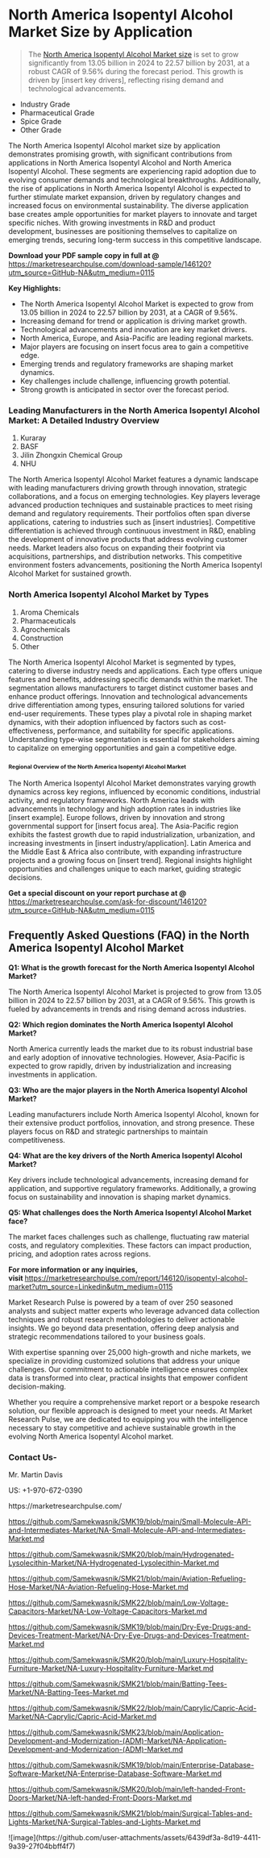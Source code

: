 <h1>North America Isopentyl Alcohol Market&nbsp;Size by Application</h1><blockquote><p>The <a href="https://marketresearchpulse.com/download-sample/146120?utm_source=GitHub-NA&amp;utm_medium=0115">North America Isopentyl Alcohol Market size</a> is set to grow significantly from 13.05 billion in 2024 to 22.57 billion by 2031, at a robust CAGR of 9.56% during the forecast period. This growth is driven by [insert key drivers], reflecting rising demand and technological advancements.</p></blockquote><ul><li>Industry Grade<li> Pharmaceutical Grade<li> Spice Grade<li> Other Grade</li></ul><p>The North America Isopentyl Alcohol market size by application demonstrates promising growth, with significant contributions from applications in North America Isopentyl Alcohol and North America Isopentyl Alcohol. These segments are experiencing rapid adoption due to evolving consumer demands and technological breakthroughs. Additionally, the rise of applications in North America Isopentyl Alcohol is expected to further stimulate market expansion, driven by regulatory changes and increased focus on environmental sustainability. The diverse application base creates ample opportunities for market players to innovate and target specific niches. With growing investments in R&D and product development, businesses are positioning themselves to capitalize on emerging trends, securing long-term success in this competitive landscape.</p><p><strong>Download your PDF sample copy in full at @ </strong><a href="https://marketresearchpulse.com/download-sample/146120?utm_source=GitHub-NA&amp;utm_medium=0115">https://marketresearchpulse.com/download-sample/146120?utm_source=GitHub-NA&amp;utm_medium=0115</a></p><p><strong>Key Highlights: </strong></p><ul><li>The North America Isopentyl Alcohol Market is expected to grow from 13.05 billion in 2024 to 22.57 billion by 2031, at a CAGR of 9.56%.</li><li>Increasing demand for trend or application is driving market growth.</li><li>Technological advancements and innovation are key market drivers.</li><li>North America, Europe, and Asia-Pacific are leading regional markets.</li><li>Major players are focusing on insert focus area to gain a competitive edge.</li><li>Emerging trends and regulatory frameworks are shaping market dynamics.</li><li>Key challenges include challenge, influencing growth potential.</li><li>Strong growth is anticipated in sector over the forecast period.</li></ul><h3>Leading Manufacturers in the North America Isopentyl Alcohol Market: A Detailed Industry Overview</h3><ol><li>Kuraray</li><li>BASF</li><li>Jilin Zhongxin Chemical Group</li><li>NHU</li></ol><div class="flex max-w-full flex-col flex-grow"><div class="min-h-8 text-message flex w-full flex-col items-end gap-2 whitespace-normal break-words [.text-message+&amp;]:mt-5" dir="auto" data-message-author-role="assistant" data-message-id="fd8432e4-4910-450d-b182-61b7bfb0a01f" data-message-model-slug="gpt-4o"><div class="flex w-full flex-col gap-1 empty:hidden first:pt-[3px]"><div class="markdown prose w-full break-words dark:prose-invert light"><p>The North America Isopentyl Alcohol Market features a dynamic landscape with leading manufacturers driving growth through innovation, strategic collaborations, and a focus on emerging technologies. Key players leverage advanced production techniques and sustainable practices to meet rising demand and regulatory requirements. Their portfolios often span diverse applications, catering to industries such as [insert industries]. Competitive differentiation is achieved through continuous investment in R&amp;D, enabling the development of innovative products that address evolving customer needs. Market leaders also focus on expanding their footprint via acquisitions, partnerships, and distribution networks. This competitive environment fosters advancements, positioning the North America Isopentyl Alcohol Market for sustained growth.</p></div></div></div></div><h3>North America Isopentyl Alcohol Market by Types</h3><ol><li>Aroma Chemicals<li> Pharmaceuticals<li> Agrochemicals<li> Construction<li> Other</li></ol><div class="flex max-w-full flex-col flex-grow"><div class="min-h-8 text-message flex w-full flex-col items-end gap-2 whitespace-normal break-words [.text-message+&amp;]:mt-5" dir="auto" data-message-author-role="assistant" data-message-id="084470be-0bb7-4664-bddf-5156b4f41249" data-message-model-slug="gpt-4o-mini"><div class="flex w-full flex-col gap-1 empty:hidden first:pt-[3px]"><div class="markdown prose w-full break-words dark:prose-invert light"><p>The North America Isopentyl Alcohol Market is segmented by types, catering to diverse industry needs and applications. Each type offers unique features and benefits, addressing specific demands within the market. The segmentation allows manufacturers to target distinct customer bases and enhance product offerings. Innovation and technological advancements drive differentiation among types, ensuring tailored solutions for varied end-user requirements. These types play a pivotal role in shaping market dynamics, with their adoption influenced by factors such as cost-effectiveness, performance, and suitability for specific applications. Understanding type-wise segmentation is essential for stakeholders aiming to capitalize on emerging opportunities and gain a competitive edge.</p></div></div></div></div><h3><span style="font-size: 11px;">Regional Overview of the North America Isopentyl Alcohol Market</span></h3><div class="flex max-w-full flex-col flex-grow"><div class="min-h-8 text-message flex w-full flex-col items-end gap-2 whitespace-normal break-words [.text-message+&amp;]:mt-5" dir="auto" data-message-author-role="assistant" data-message-id="e9038762-ce64-4e30-91c9-9bd413514231" data-message-model-slug="gpt-4o-mini"><div class="flex w-full flex-col gap-1 empty:hidden first:pt-[3px]"><div class="markdown prose w-full break-words dark:prose-invert light"><p>The North America Isopentyl Alcohol Market demonstrates varying growth dynamics across key regions, influenced by economic conditions, industrial activity, and regulatory frameworks. North America leads with advancements in technology and high adoption rates in industries like [insert example]. Europe follows, driven by innovation and strong governmental support for [insert focus area]. The Asia-Pacific region exhibits the fastest growth due to rapid industrialization, urbanization, and increasing investments in [insert industry/application]. Latin America and the Middle East &amp; Africa also contribute, with expanding infrastructure projects and a growing focus on [insert trend]. Regional insights highlight opportunities and challenges unique to each market, guiding strategic decisions.</p></div></div></div></div><p><strong>Get a special discount on your report purchase at @ </strong><a href="https://marketresearchpulse.com/ask-for-discount/146120?utm_source=GitHub-NA&amp;utm_medium=0115">https://marketresearchpulse.com/ask-for-discount/146120?utm_source=GitHub-NA&amp;utm_medium=0115</a></p><h2>Frequently Asked Questions (FAQ) in the North America Isopentyl Alcohol Market</h2><p><strong>Q1: What is the growth forecast for the North America Isopentyl Alcohol Market?</strong></p><p>The North America Isopentyl Alcohol Market is projected to grow from 13.05 billion in 2024 to 22.57 billion by 2031, at a CAGR of 9.56%. This growth is fueled by advancements in trends and rising demand across industries.</p><p><strong>Q2: Which region dominates the North America Isopentyl Alcohol Market?</strong></p><p>North America currently leads the market due to its robust industrial base and early adoption of innovative technologies. However, Asia-Pacific is expected to grow rapidly, driven by industrialization and increasing investments in application.</p><p><strong>Q3: Who are the major players in the North America Isopentyl Alcohol Market?</strong></p><p>Leading manufacturers include North America Isopentyl Alcohol, known for their extensive product portfolios, innovation, and strong presence. These players focus on R&amp;D and strategic partnerships to maintain competitiveness.</p><p><strong>Q4: What are the key drivers of the North America Isopentyl Alcohol Market?</strong></p><p>Key drivers include technological advancements, increasing demand for application, and supportive regulatory frameworks. Additionally, a growing focus on sustainability and innovation is shaping market dynamics.</p><p><strong>Q5: What challenges does the North America Isopentyl Alcohol Market face?</strong></p><p>The market faces challenges such as challenge, fluctuating raw material costs, and regulatory complexities. These factors can impact production, pricing, and adoption rates across regions.</p><p><strong>For more information or any inquiries, visit&nbsp;</strong><a href="https://marketresearchpulse.com/report/146120/isopentyl-alcohol-market?utm_source=Linkedin&utm_medium=0115">https://marketresearchpulse.com/report/146120/isopentyl-alcohol-market?utm_source=Linkedin&utm_medium=0115</a></p><p>Market Research Pulse is powered by a team of over 250 seasoned analysts and subject matter experts who leverage advanced data collection techniques and robust research methodologies to deliver actionable insights. We go beyond data presentation, offering deep analysis and strategic recommendations tailored to your business goals.</p><p>With expertise spanning over 25,000 high-growth and niche markets, we specialize in providing customized solutions that address your unique challenges. Our commitment to actionable intelligence ensures complex data is transformed into clear, practical insights that empower confident decision-making.</p><p>Whether you require a comprehensive market report or a bespoke research solution, our flexible approach is designed to meet your needs. At Market Research Pulse, we are dedicated to equipping you with the intelligence necessary to stay competitive and achieve sustainable growth in the evolving North America Isopentyl Alcohol market.</p><h3><strong>Contact Us-</strong></h3><p>Mr. Martin Davis</p><p>US: +1-970-672-0390</p><p>https://marketresearchpulse.com/</p><p><a href="https://github.com/Samekwasnik/SMK19/blob/main/Small-Molecule-API-and-Intermediates-Market/NA-Small-Molecule-API-and-Intermediates-Market.md">https://github.com/Samekwasnik/SMK19/blob/main/Small-Molecule-API-and-Intermediates-Market/NA-Small-Molecule-API-and-Intermediates-Market.md</a></p><p><a href="https://github.com/Samekwasnik/SMK20/blob/main/Hydrogenated-Lysolecithin-Market/NA-Hydrogenated-Lysolecithin-Market.md">https://github.com/Samekwasnik/SMK20/blob/main/Hydrogenated-Lysolecithin-Market/NA-Hydrogenated-Lysolecithin-Market.md</a></p><p><a href="https://github.com/Samekwasnik/SMK21/blob/main/Aviation-Refueling-Hose-Market/NA-Aviation-Refueling-Hose-Market.md">https://github.com/Samekwasnik/SMK21/blob/main/Aviation-Refueling-Hose-Market/NA-Aviation-Refueling-Hose-Market.md</a></p><p><a href="https://github.com/Samekwasnik/SMK22/blob/main/Low-Voltage-Capacitors-Market/NA-Low-Voltage-Capacitors-Market.md">https://github.com/Samekwasnik/SMK22/blob/main/Low-Voltage-Capacitors-Market/NA-Low-Voltage-Capacitors-Market.md</a></p><p><a href="https://github.com/Samekwasnik/SMK19/blob/main/Dry-Eye-Drugs-and-Devices-Treatment-Market/NA-Dry-Eye-Drugs-and-Devices-Treatment-Market.md">https://github.com/Samekwasnik/SMK19/blob/main/Dry-Eye-Drugs-and-Devices-Treatment-Market/NA-Dry-Eye-Drugs-and-Devices-Treatment-Market.md</a></p><p><a href="https://github.com/Samekwasnik/SMK20/blob/main/Luxury-Hospitality-Furniture-Market/NA-Luxury-Hospitality-Furniture-Market.md">https://github.com/Samekwasnik/SMK20/blob/main/Luxury-Hospitality-Furniture-Market/NA-Luxury-Hospitality-Furniture-Market.md</a></p><p><a href="https://github.com/Samekwasnik/SMK21/blob/main/Batting-Tees-Market/NA-Batting-Tees-Market.md">https://github.com/Samekwasnik/SMK21/blob/main/Batting-Tees-Market/NA-Batting-Tees-Market.md</a></p><p><a href="https://github.com/Samekwasnik/SMK22/blob/main/Caprylic/Capric-Acid-Market/NA-Caprylic/Capric-Acid-Market.md">https://github.com/Samekwasnik/SMK22/blob/main/Caprylic/Capric-Acid-Market/NA-Caprylic/Capric-Acid-Market.md</a></p><p><a href="https://github.com/Samekwasnik/SMK23/blob/main/Application-Development-and-Modernization-(ADM)-Market/NA-Application-Development-and-Modernization-(ADM)-Market.md">https://github.com/Samekwasnik/SMK23/blob/main/Application-Development-and-Modernization-(ADM)-Market/NA-Application-Development-and-Modernization-(ADM)-Market.md</a></p><p><a href="https://github.com/Samekwasnik/SMK19/blob/main/Enterprise-Database-Software-Market/NA-Enterprise-Database-Software-Market.md">https://github.com/Samekwasnik/SMK19/blob/main/Enterprise-Database-Software-Market/NA-Enterprise-Database-Software-Market.md</a></p><p><a href="https://github.com/Samekwasnik/SMK20/blob/main/left-handed-Front-Doors-Market/NA-left-handed-Front-Doors-Market.md">https://github.com/Samekwasnik/SMK20/blob/main/left-handed-Front-Doors-Market/NA-left-handed-Front-Doors-Market.md</a></p><p><a href="https://github.com/Samekwasnik/SMK21/blob/main/Surgical-Tables-and-Lights-Market/NA-Surgical-Tables-and-Lights-Market.md">https://github.com/Samekwasnik/SMK21/blob/main/Surgical-Tables-and-Lights-Market/NA-Surgical-Tables-and-Lights-Market.md</a></p>
![image](https://github.com/user-attachments/assets/6439df3a-8d19-4411-9a39-27f04bbff4f7)
